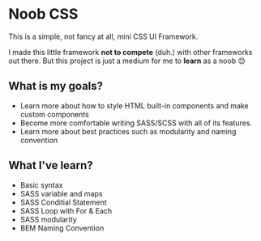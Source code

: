 # Noob CSS
This is a simple, not fancy at all, mini CSS UI Framework. 

I made this little framework **not to compete** (duh.) with other frameworks out there. 
But this project is just a medium for me to **learn** as a noob  😊

## What is my goals?
* Learn more about how to style HTML built-in  components and make custom components
* Become more comfortable writing SASS/SCSS with all of its features.
* Learn more about best practices such as modularity and naming convention

## What I've learn?
* Basic syntax
* SASS variable and maps
* SASS Conditial Statement
* SASS Loop with For & Each
* SASS modularity
* BEM Naming Convention

